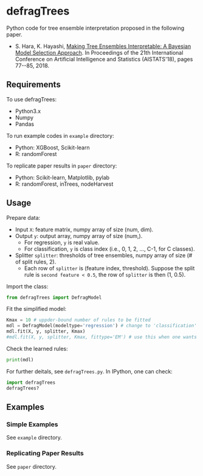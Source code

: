 # defragTrees
Python code for tree ensemble interpretation proposed in the following paper.

* S. Hara, K. Hayashi, [Making Tree Ensembles Interpretable: A Bayesian Model Selection Approach](http://proceedings.mlr.press/v84/hara18a.html). In Proceedings of the 21th International Conference on Artificial Intelligence and Statistics (AISTATS'18), pages 77--85, 2018.

## Requirements
To use defragTrees:

* Python3.x
* Numpy
* Pandas

To run example codes in ``example`` directory:

* Python: XGBoost, Scikit-learn
* R: randomForest

To replicate paper results in ``paper`` directory:

* Python: Scikit-learn, Matplotlib, pylab
* R: randomForest, inTrees, nodeHarvest

## Usage

Prepare data:

* Input ``X``: feature matrix, numpy array of size (num, dim).
* Output ``y``: output array, numpy array of size (num,).
  * For regression, ``y`` is real value.
  * For classification, ``y`` is class index (i.e., 0, 1, 2, ..., C-1, for C classes).
* Splitter ``splitter``: thresholds of tree ensembles, numpy array of size (# of split rules, 2).
  * Each row of ``splitter`` is (feature index, threshold). Suppose the split rule is ``second feature < 0.5``, the row of ``splitter`` is then (1, 0.5).

Import the class:

```python
from defragTrees import DefragModel
```

Fit the simplified model:


```python
Kmax = 10 # uppder-bound number of rules to be fitted
mdl = DefragModel(modeltype='regression') # change to 'classification' if necessary.
mdl.fit(X, y, splitter, Kmax)
#mdl.fit(X, y, splitter, Kmax, fittype='EM') # use this when one wants exactly Kmax rules to be fitted
```

Check the learned rules:

```python
print(mdl)
```

For further deitals, see ``defragTrees.py``.
In IPython, one can check:

```python
import defragTrees
defragTrees?
```

## Examples

### Simple Examples
See ``example`` directory.

### Replicating Paper Results
See ``paper`` directory.

